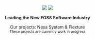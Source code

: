 <div align="center">
    <div style="width: 240px; margin: 12px;">
        <img src="https://github.com/Nexa-Project/branding/blob/master/wordmark/wordmark-colorful-light.svg?raw=true#gh-dark-mode-only">
        <img src="https://github.com/Nexa-Project/branding/blob/master/wordmark/wordmark-colorful.svg?raw=true#gh-light-mode-only">
    </div>
    <p style="font-weight: bold;">Leading the New FOSS Software Industry</p>
    <p>
        Our projects: Nexa System & Flexture <br>
        <small>These projects are currently work in progress</small>
    </p>
</div>
